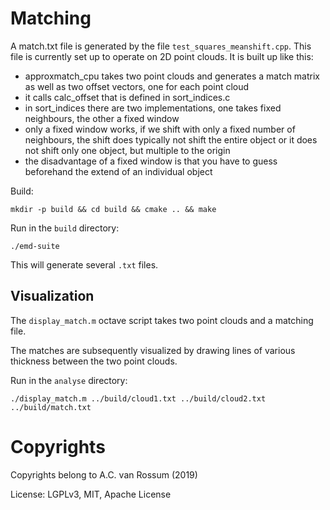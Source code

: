 # Matching

A match.txt file is generated by the file `test_squares_meanshift.cpp`. This file is currently set up to operate on
2D point clouds. It is built up like this:

* approxmatch_cpu takes two point clouds and generates a match matrix as well as two offset vectors, one for each point cloud
* it calls calc_offset that is defined in sort_indices.c
* in sort_indices there are two implementations, one takes fixed neighbours, the other a fixed window
* only a fixed window works, if we shift with only a fixed number of neighbours, the shift does typically not shift the entire object or it does not shift only one object, but multiple to the origin
* the disadvantage of a fixed window is that you have to guess beforehand the extend of an individual object

Build:

	mkdir -p build && cd build && cmake .. && make

Run in the `build` directory:

	./emd-suite

This will generate several `.txt` files.

## Visualization

The `display_match.m` octave script takes two point clouds and a matching file.

The matches are subsequently visualized by drawing lines of various thickness between the two point clouds.

Run in the `analyse` directory:

	./display_match.m ../build/cloud1.txt ../build/cloud2.txt ../build/match.txt

# Copyrights

Copyrights belong to A.C. van Rossum (2019)

License: LGPLv3, MIT, Apache License
